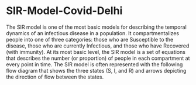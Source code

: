 # SIR-Model-Covid-Delhi
The SIR model is one of the most basic models for describing the temporal
dynamics of an infectious disease in a population. It compartmentalizes
people into one of three categories: those who are Susceptible to the disease,
those who are currently Infectious, and those who have Recovered (with
immunity). At its most basic level, the SIR model is a set of equations that
describes the number (or proportion) of people in each compartment at every
point in time. The SIR model is often represented with the following flow
diagram that shows the three states (S, I, and R) and arrows depicting the
direction of flow between the states.
